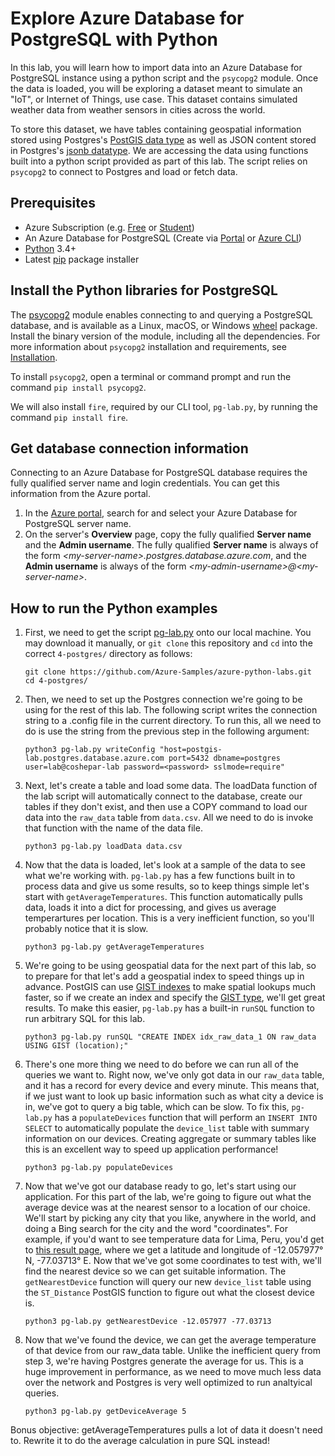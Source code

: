 # Explore Azure Database for PostgreSQL with Python

In this lab, you will learn how to import data into an Azure Database for PostgreSQL instance using a python script and the `psycopg2` module. Once the data is loaded, you will be exploring a dataset meant to simulate an "IoT", or Internet of Things, use case. This dataset contains simulated weather data from weather sensors in cities across the world.

To store this dataset, we have tables containing geospatial information stored using Postgres's [PostGIS data type](https://postgis.net/) as well as JSON content stored in Postgres's [jsonb datatype](https://www.postgresql.org/docs/11/functions-json.html). We are accessing the data using functions built into a python script provided as part of this lab. The script relies on `psycopg2` to connect to Postgres and load or fetch data.  



## Prerequisites
- Azure Subscription (e.g. [Free](https://aka.ms/azure-free-account) or [Student](https://aka.ms/azure-student-account))
- An Azure Database for PostgreSQL (Create via [Portal](https://docs.microsoft.com/en-us/azure/postgresql/quickstart-create-server-database-portal) or [Azure CLI](https://docs.microsoft.com/en-us/azure/postgresql/quickstart-create-server-database-azure-cli)) 
- [Python](https://www.python.org/downloads/) 3.4+
- Latest [pip](https://pip.pypa.io/en/stable/installing/) package installer

## Install the Python libraries for PostgreSQL
The [psycopg2](https://pypi.python.org/pypi/psycopg2/) module enables connecting to and querying a PostgreSQL database, and is available as a Linux, macOS, or Windows [wheel](https://pythonwheels.com/) package. Install the binary version of the module, including all the dependencies. For more information about `psycopg2` installation and requirements, see [Installation](http://initd.org/psycopg/docs/install.html). 

To install `psycopg2`, open a terminal or command prompt and run the command `pip install psycopg2`.

We will also install `fire`, required by our CLI tool, `pg-lab.py`, by running the command `pip install fire`.


## Get database connection information
Connecting to an Azure Database for PostgreSQL database requires the fully qualified server name and login credentials. You can get this information from the Azure portal.

1. In the [Azure portal](https://portal.azure.com/), search for and select your Azure Database for PostgreSQL server name. 
1. On the server's **Overview** page, copy the fully qualified **Server name** and the **Admin username**. The fully qualified **Server name** is always of the form *\<my-server-name>.postgres.database.azure.com*, and the **Admin username** is always of the form *\<my-admin-username>@\<my-server-name>*. 

## How to run the Python examples

1. First, we need to get the script [pg-lab.py](pg-lab.py) onto our local machine. You may download it manually, or `git clone` this repository and `cd` into the correct `4-postgres/` directory as follows:

   ```
   git clone https://github.com/Azure-Samples/azure-python-labs.git
   cd 4-postgres/
   ```

1. Then, we need to set up the Postgres connection we're going to be using for the rest of this lab. The following script writes the connection string to a .config file in the current directory. To run this, all we need to do is use the string from the previous step in the following argument:

    ```
    python3 pg-lab.py writeConfig "host=postgis-lab.postgres.database.azure.com port=5432 dbname=postgres user=lab@coshepar-lab password=<password> sslmode=require"
    ```

1. Next, let's create a table and load some data. The loadData function of the lab script will automatically connect to the database, create our tables if they don't exist, and then use a COPY command to load our data into the `raw_data` table from `data.csv`. All we need to do is invoke that function with the name of the data file. 

    ```
    python3 pg-lab.py loadData data.csv
    ```

1. Now that the data is loaded, let's look at a sample of the data to see what we're working with. `pg-lab.py` has a few functions built in to process data and give us some results, so to keep things simple let's start with `getAverageTemperatures`. This function automatically pulls data, loads it into a dict for processing, and gives us average temperartures per location. This is a very inefficient function, so you'll probably notice that it is slow. 

    ```
    python3 pg-lab.py getAverageTemperatures
    ```

1. We're going to be using geospatial data for the next part of this lab, so to prepare for that let's add a geospatial index to speed things up in advance. PostGIS can use [GIST indexes](https://postgis.net/workshops/postgis-intro/indexing.html) to make spatial lookups much faster, so if we create an index and specify the [GIST type](https://www.postgresql.org/docs/current/textsearch-indexes.html), we'll get great results. To make this easier, `pg-lab.py` has a built-in `runSQL` function to run arbitrary SQL for this lab.

    ```
    python3 pg-lab.py runSQL "CREATE INDEX idx_raw_data_1 ON raw_data USING GIST (location);"
    ```

1. There's one more thing we need to do before we can run all of the queries we want to. Right now, we've only got data in our `raw_data` table, and it has a record for every device and every minute. This means that, if we just want to look up basic information such as what city a device is in, we've got to query a big table, which can be slow. To fix this, `pg-lab.py` has a `populateDevices` function that will perform an `INSERT INTO SELECT` to automatically populate the `device_list` table with summary information on our devices. Creating aggregate or summary tables like this is an excellent way to speed up application performance!

    ```
    python3 pg-lab.py populateDevices
    ```

1. Now that we've got our database ready to go, let's start using our application. For this part of the lab, we're going to figure out what the average device was at the nearest sensor to a location of our choice. We'll start by picking any city that you like, anywhere in the world, and doing a Bing search for the city and the word "coordinates". For example, if you'd want to see temperature data for Lima, Peru, you'd get to [this result page](https://www.bing.com/search?q=Lima%2C+Peru+coordinates), where we get a latitude and longitude of -12.057977° N, -77.03713° E. Now that we've got some coordinates to test with, we'll find the nearest device so we can get suitable information. The `getNearestDevice` function will query our new `device_list` table using the `ST_Distance` PostGIS function to figure out what the closest device is. 


    ```
    python3 pg-lab.py getNearestDevice -12.057977 -77.03713
    ```

1. Now that we've found the device, we can get the average temperature of that device from our raw_data table. Unlike the inefficient query from step 3, we're having Postgres generate the average for us. This is a huge improvement in performance, as we need to move much less data over the network and Postgres is very well optimized to run analtyical queries.  

    ```
    python3 pg-lab.py getDeviceAverage 5
    ```


Bonus objective: getAverageTemperatures pulls a lot of data it doesn't need to. Rewrite it to do the average calculation in pure SQL instead!
